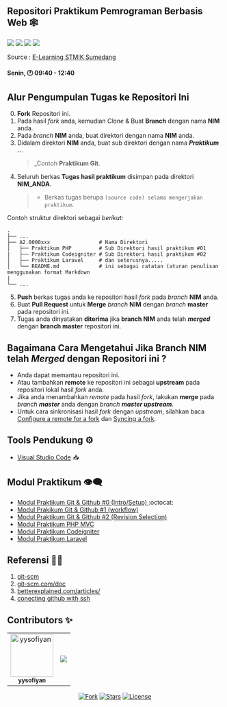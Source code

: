 
 ## Repositori Praktikum Pemrograman Berbasis Web 🕸

<p align="left">
<a href="#"><img src="http://hits.dwyl.com/FT3109-PBW-6/PBW-6.svg"></a>
<a href="#"><img src="https://img.shields.io/github/issues-pr/FT3109-PABWEB/PBW-6?style=flat-square"></a>
<a href="#"><img src="https://img.shields.io/github/repo-size/FT3109-PABWEB/PBW-6?style=flat-square"></a>
<a href="#"><img src="https://img.shields.io/github/commit-activity/w/FT3109-PABWEB/PBW-6?style=flat-square"></a>

</p>

Source : [E-Learning STMIK Sumedang](https://elearning.stmik-sumedang.ac.id)
#### Senin, 🕐 09:40 - 12:40

## Alur Pengumpulan Tugas ke Repositori Ini

0. **Fork** Repositori ini.
1. Pada hasil _fork_ anda, kemudian _Clone_ & Buat **Branch** dengan nama **NIM** anda.
2. Pada _branch_ **NIM** anda, buat direktori dengan nama **NIM** anda.
3. Didalam direktori **NIM** anda, buat sub direktori dengan nama _**Praktikum ..**_.
   > _Contoh **Praktikum Git**.
4. Seluruh berkas **Tugas hasil praktikum** disimpan pada direktori **NIM_ANDA**.
   > - Berkas tugas berupa `(source code) selama mengerjakan praktikum`.

Contoh struktur direktori sebagai *berikut:*

    .
    ├── ...
    ├── A2.0000xxx                # Nama Direktori
    │   ├── Praktikum PHP         # Sub Direktori hasil praktikum #01
    |   ├── Praktikum Codeigniter # Sub Direktori hasil praktikum #02
    │   ├── Praktikum Laravel     # dan seterusnya.....
    │   └── README.md             # ini sebagai catatan (aturan penulisan menggunakan format Markdown
    |                       
    └── ...

5. **Push** berkas tugas anda ke repositori hasil _fork_ pada _branch_ **NIM** anda.
6. Buat **Pull Request** untuk **Merge** _branch_ **NIM** dengan _branch_ **master** pada repositori ini.
7. Tugas anda dinyatakan **diterima** jika **branch NIM** anda telah _**merged**_ dengan **branch master** repositori ini.

## Bagaimana Cara Mengetahui Jika **Branch NIM** telah _**Merged**_ dengan Repositori ini ?

- Anda dapat memantau repositori ini.
- Atau tambahkan **remote** ke repositori ini sebagai **upstream** pada repositori lokal hasil _fork_ anda.
- Jika anda menambahkan _remote_ pada hasil _fork_, lakukan **merge** pada _branch **master**_ anda dengan _branch **master upstream**_.
- Untuk cara sinkronisasi hasil _fork_ dengan _upstream_, silahkan baca [Configure a remote for a fork](https://help.github.com/en/articles/configuring-a-remote-for-a-fork) dan [Syncing a fork](https://help.github.com/en/articles/syncing-a-fork).


## Tools Pendukung ⚙️

- [Visual Studio Code](https://code.visualstudio.com) 📥


## Modul Praktikum 👁‍🗨

- [Modul Praktikum Git & Github #0 (Intro/Setup) ](Panduan%20GIT/Praktikum-0-Git-&-Github.md) :octocat:
- [Modul Prakikum Git & Github #1 (workflow)](Panduan%20GIT/Praktikum-1-Berkontribusi-di-Proyek.md)
- [Modul Praktikum Git & Github #2 (Revision Selection)](Panduan%20GIT/Praktikum-2-Simpan-Perubahan-Revisi-dengan-Git-Commit.md)
- [Modul Praktikum PHP MVC ](https://elearning.stmik-sumedang.ac.id/)
- [Modul Praktikum Codeigniter](https://elearning.stmik-sumedang.ac.id/)
- [Modul Praktikum Laravel](https://elearning.stmik-sumedang.ac.id/)


## Referensi 🕵️‍♂️

1. [git-scm](https://git-scm.com/book/id/v2/Memulai-Dasar-dasar-Git)
2. [git-scm.com/doc](https://git-scm.com/doc)
3. [betterexplained.com/articles/](https://betterexplained.com/articles/intro-to-distributed-version-control-illustrated/)
4. [conecting github with ssh](https://help.github.com/en/github/authenticating-to-github/connecting-to-github-with-ssh)


## Contributors ✨

<!-- ALL-CONTRIBUTORS-LIST:START - Do not remove or modify this section -->
<!-- prettier-ignore-start -->
<!-- markdownlint-disable -->
<!-- Jika anda ingin memasukan Profil di list contributor: cantumkan NAMA LENGKAP,PHOTO ASLI & LINK REPOSITORI ANDA kemudian menirim pull request-->
<!-- Perhatikan baris kode penulisan contributor dibawah ini -->
<table>
  <tr>
    <td align="center"><a href="#"><img src="https://avatars0.githubusercontent.com/u/34052001?s=460&v=4" width="100px;"
        alt="yysofiyan" /><br /><sub><b>yysofiyan</b></sub></a><br /><a</a></td>
    <td align="center"><a href="https://github.com/FT3109-PABWEB/PBW-6/graphs/contributors"><img src="https://contrib.rocks/image?repo=FT3109-PABWEB/PBW-6" />
</a>
  </tr>
</table>
<!-- markdownlint-enable -->
<!-- prettier-ignore-end -->
<!-- ALL-CONTRIBUTORS-LIST:END -->
<p align="center">
<a href="#"><img src="https://img.shields.io/github/forks/FT3109-PABWEB/PBW-6?style=social"alt="Fork"></a>
<a href="#"><img src="https://img.shields.io/github/contributors/FT3109-PABWEB/PBW-6"alt="Stars"></a>
<a href="#"><img src="https://poser.pugx.org/laravel/framework/license.svg" alt="License"></a>
</p>

